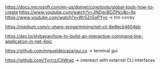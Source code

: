 https://docs.microsoft.com/en-us/dotnet/core/tools/global-tools-how-to-create
https://www.youtube.com/watch?v=JNDgcBDZPkU&t=9s
https://www.youtube.com/watch?v=WrSZrGoPYyc -> tim correy

https://medium.com/c-sharp-progarmming/net-cli-8e8ecb4604bb

https://dev.to/shibayan/how-to-build-an-interactive-command-line-application-in-net-4oic

 https://github.com/migueldeicaza/gui.cs  -> terminal gui

 https://github.com/Tyrrrz/CliWrap -> intereact with external CLI interfaces

